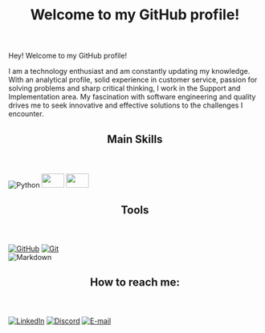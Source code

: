 
<html>

<img src="https://komarev.com/ghpvc/?username=JadnaCaetano&style=flat-square&color=blue" alt=""/>
	
</div><header><h1>Welcome to my GitHub profile!</h1></header>
    	
Hey! Welcome to my GitHub profile! 

I am a technology enthusiast and am constantly updating my knowledge.
With an analytical profile, solid experience in customer service, passion for solving problems and sharp critical thinking, I work in the Support and Implementation area. My fascination with software engineering and quality drives me to seek innovative and effective solutions to the challenges I encounter.

<header><h2>Main Skills</h2></header>   
	
![Python](https://img.shields.io/badge/Python-000?style=for-the-badge&logo=python)
<img src="[[https://img.icons8.com/?size=100&id=108784&format=png&color=000000]" width="45" height="28"/>
<img src="[https://img.icons8.com/?size=100&id=hsPbhkOH4FMe&format=png&color=000000]" width="45" height="28"/>
                  
<header><h2>Tools</h2></header> 

[![GitHub](https://img.shields.io/badge/GitHub-000?style=for-the-badge&logo=github&logoColor=30A3DC)](https://docs.github.com/)
[![Git](https://img.shields.io/badge/Git-000?style=for-the-badge&logo=git&logoColor=E94D5F)](https://git-scm.com/doc)  
![Markdown](https://img.shields.io/badge/Markdown-000?style=for-the-badge&logo=markdown)
	
<header><h2>How to reach me:</header></h2> 

[![LinkedIn](https://img.shields.io/badge/LinkedIn-000?style=for-the-badge&logo=linkedin&logoColor=0E76A8)](https://www.linkedin.com/in/jadna-caetano-ti/) [![Discord](https://img.shields.io/badge/Discord-000?style=for-the-badge&logo=discord)](https://www.discord.com/in/jadna.ti) [![E-mail](https://img.shields.io/badge/-Email-000?style=for-the-badge&logo=microsoft-outlook&logoColor=007BFF)](mailto:jadna.caetano@gmail.com)			            			
</html>

